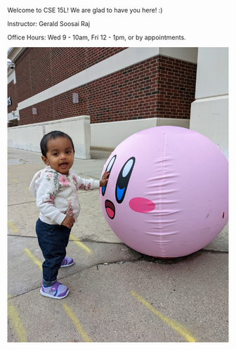 Welcome to CSE 15L! We are glad to have you here! :)

Instructor: Gerald Soosai Raj

Office Hours: Wed 9 - 10am, Fri 12 - 1pm, or by appointments.

![Iliana](images/Iliana.jpg)
